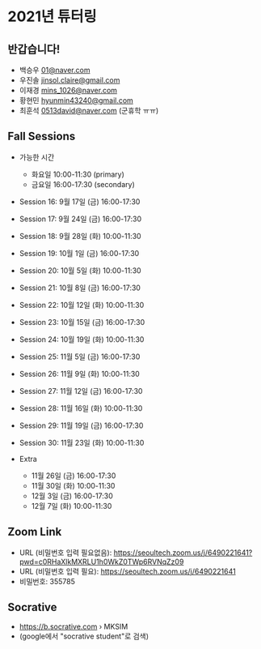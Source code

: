 # 2021년 튜터링

## 반갑습니다!

+ 백승우	01@naver.com
+ 우진솔	jinsol.claire@gmail.com
+ 이재경	mins_1026@naver.com
+ 황현민	hyunmin43240@gmail.com
+ 최훈석 0513david@naver.com (군휴학 ㅠㅠ)

## Fall Sessions

+ 가능한 시간
    + 화요일 10:00-11:30 (primary)
    + 금요일 16:00-17:30 (secondary)
    
+ Session 16: 9월 17일 (금) 16:00-17:30
+ Session 17: 9월 24일 (금) 16:00-17:30
+ Session 18: 9월 28일 (화) 10:00-11:30 
+ Session 19: 10월 1일 (금) 16:00-17:30
+ Session 20: 10월 5일 (화) 10:00-11:30 

+ Session 21: 10월 8일 (금) 16:00-17:30
+ Session 22: 10월 12일 (화) 10:00-11:30
+ Session 23: 10월 15일 (금) 16:00-17:30
+ Session 24: 10월 19일 (화) 10:00-11:30
+ Session 25: 11월 5일 (금) 16:00-17:30

+ Session 26: 11월 9일 (화) 10:00-11:30
+ Session 27: 11월 12일 (금) 16:00-17:30
+ Session 28: 11월 16일 (화) 10:00-11:30
+ Session 29: 11월 19일 (금) 16:00-17:30
+ Session 30: 11월 23일 (화) 10:00-11:30

+ Extra
    + 11월 26일 (금) 16:00-17:30
    + 11월 30일 (화) 10:00-11:30
    + 12월 3일 (금) 16:00-17:30
    + 12월 7일 (화) 10:00-11:30 

## Zoom Link

+ URL (비밀번호 입력 필요없음): https://seoultech.zoom.us/j/6490221641?pwd=c0RHaXlkMXRLU1h0WkZ0TWp6RVNqZz09
+ URL (비밀번호 입력 필요): https://seoultech.zoom.us/j/6490221641
+ 비밀번호: 355785

## Socrative

+ https://b.socrative.com › MKSIM
+ (google에서 "socrative student"로 검색)

